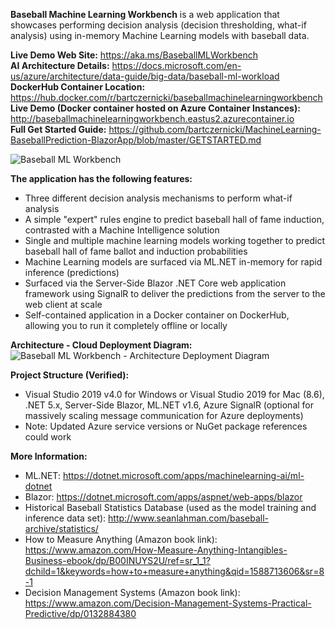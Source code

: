 **Baseball Machine Learning Workbench**
is a web application that showcases performing decision analysis (decision thresholding, what-if analysis) using in-memory Machine Learning models with baseball data.

**Live Demo Web Site:** https://aka.ms/BaseballMLWorkbench  
**AI Architecture Details:** https://docs.microsoft.com/en-us/azure/architecture/data-guide/big-data/baseball-ml-workload  
**DockerHub Container Location:** https://hub.docker.com/r/bartczernicki/baseballmachinelearningworkbench  
**Live Demo (Docker container hosted on Azure Container Instances):** http://baseballmachinelearningworkbench.eastus2.azurecontainer.io  
**Full Get Started Guide:** https://github.com/bartczernicki/MachineLearning-BaseballPrediction-BlazorApp/blob/master/GETSTARTED.md  

![Baseball ML Workbench](https://github.com/bartczernicki/MachineLearning-BaseballPrediction-BlazorApp/blob/master/BaseballMLWorkbenchDemo.gif)

**The application has the following features:**
* Three different decision analysis mechanisms to perform what-if analysis
* A simple "expert" rules engine to predict baseball hall of fame induction, contrasted with a Machine Intelligence solution
* Single and multiple machine learning models working together to predict baseball hall of fame ballot and induction probabilities
* Machine Learning models are surfaced via ML.NET in-memory for rapid inference (predictions)
* Surfaced via the Server-Side Blazor .NET Core web application framework using SignalR to deliver the predictions from the server to the web client at scale
* Self-contained application in a Docker container on DockerHub, allowing you to run it completely offline or locally

**Architecture - Cloud Deployment Diagram:**
![Baseball ML Workbench - Architecture Deployment Diagram](https://github.com/bartczernicki/MachineLearning-BaseballPrediction-BlazorApp/blob/master/BaseballMLWorkbench-Architecture-DeploymentDiagram.png)

**Project Structure (Verified):**
* Visual Studio 2019 v4.0 for Windows or Visual Studio 2019 for Mac (8.6), .NET 5.x, Server-Side Blazor, ML.NET v1.6, Azure SignalR (optional for massively scaling message communication for Azure deployments)
* Note: Updated Azure service versions or NuGet package references could work

**More Information:**
* ML.NET: https://dotnet.microsoft.com/apps/machinelearning-ai/ml-dotnet
* Blazor: https://dotnet.microsoft.com/apps/aspnet/web-apps/blazor
* Historical Baseball Statistics Database (used as the model training and inference data set): http://www.seanlahman.com/baseball-archive/statistics/
* How to Measure Anything (Amazon book link): https://www.amazon.com/How-Measure-Anything-Intangibles-Business-ebook/dp/B00INUYS2U/ref=sr_1_1?dchild=1&keywords=how+to+measure+anything&qid=1588713606&sr=8-1
* Decision Management Systems (Amazon book link): https://www.amazon.com/Decision-Management-Systems-Practical-Predictive/dp/0132884380

